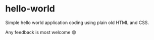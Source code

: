 # hello-world

Simple hello world application coding using plain old HTML and CSS.

Any feedback is most welcome 😄
